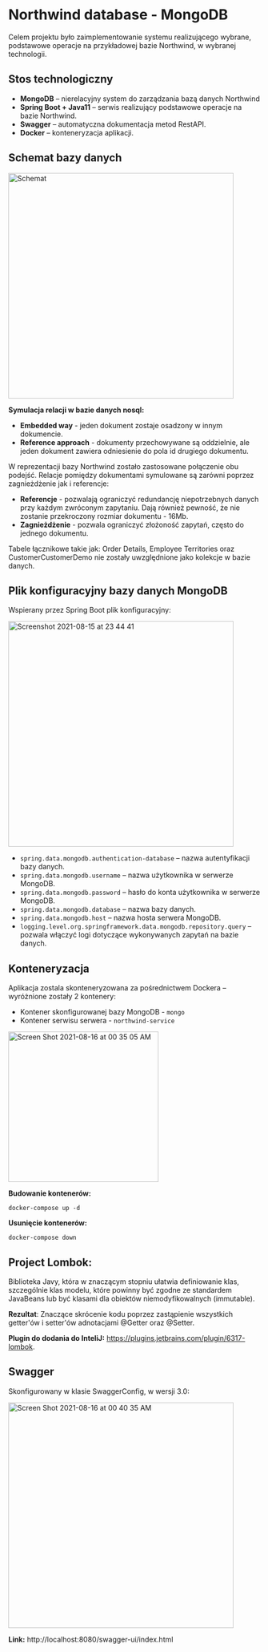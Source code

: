 # Northwind database - MongoDB
Celem projektu było zaimplementowanie systemu realizującego wybrane, podstawowe operacje na przykładowej bazie Northwind, w wybranej technologii.

## Stos technologiczny
- **MongoDB** – nierelacyjny system do zarządzania bazą danych Northwind
- **Spring Boot + Java11** – serwis realizujący podstawowe operacje na bazie Northwind.
- **Swagger** – automatyczna dokumentacja metod RestAPI.
- **Docker** – konteneryzacja aplikacji.

## Schemat bazy danych
<img width="450" alt="Schemat" src="https://user-images.githubusercontent.com/34041060/129492965-a82a59f0-1ac1-4239-a86e-fd1f3c32f29c.png">

**Symulacja relacji w bazie danych nosql:**
- **Embedded way** - jeden dokument zostaje osadzony w innym dokumencie.
- **Reference approach** - dokumenty przechowywane są oddzielnie, ale jeden dokument zawiera odniesienie do pola id drugiego dokumentu.

W reprezentacji bazy Northwind zostało zastosowane połączenie obu podejść. Relacje pomiędzy dokumentami symulowane są zarówni poprzez zagnieżdżenie jak i referencje:
- **Referencje** - pozwalają ograniczyć redundancję niepotrzebnych danych przy każdym zwróconym zapytaniu. Dają również pewność, że nie zostanie przekroczony rozmiar dokumentu - 16Mb.
- **Zagnieżdżenie** - pozwala ograniczyć złożoność zapytań, często do jednego dokumentu.

Tabele łącznikowe takie jak: Order Details, Employee Territories oraz CustomerCustomerDemo nie zostały uwzględnione jako kolekcje w bazie danych.

## Plik konfiguracyjny bazy danych MongoDB 
Wspierany przez Spring Boot plik konfiguracyjny:

<img width="450" alt="Screenshot 2021-08-15 at 23 44 41" src="https://user-images.githubusercontent.com/34041060/129493705-194af92d-f823-4334-9ec0-bb02e05270eb.png">

- `spring.data.mongodb.authentication-database` – nazwa autentyfikacji bazy danych.
- `spring.data.mongodb.username` – nazwa użytkownika w serwerze MongoDB.
- `spring.data.mongodb.password` – hasło do konta użytkownika w serwerze MongoDB.
- `spring.data.mongodb.database` – nazwa bazy danych.
- `spring.data.mongodb.host` – nazwa hosta serwera MongoDB.
- `logging.level.org.springframework.data.mongodb.repository.query` – pozwala włączyć logi dotyczące wykonywanych zapytań na bazie danych.

## Konteneryzacja
Aplikacja zostala skonteneryzowana za pośrednictwem Dockera – wyróżnione zostały 2 kontenery:
- Kontener skonfigurowanej bazy MongoDB - `mongo`
- Kontener serwisu serwera - `northwind-service`

<img width="300" alt="Screen Shot 2021-08-16 at 00 35 05 AM" src="https://user-images.githubusercontent.com/34041060/129494676-5b738e5c-37e5-4dec-9f45-808291d83a8e.png">

**Budowanie kontenerów:**

`docker-compose up -d`

**Usunięcie kontenerów:**

`docker-compose down`

## Project Lombok:
Biblioteka Javy, która w znaczącym stopniu ułatwia definiowanie klas, szczególnie klas modelu, które powinny być zgodne ze standardem JavaBeans lub być klasami dla obiektów niemodyfikowalnych (immutable).

**Rezultat**: Znaczące skrócenie kodu poprzez zastąpienie wszystkich getter'ów i setter'ów adnotacjami @Getter oraz @Setter.

**Plugin do dodania do InteliJ:** https://plugins.jetbrains.com/plugin/6317-lombok.

## Swagger
Skonfigurowany w klasie SwaggerConfig, w wersji 3.0:

<img width="450" alt="Screen Shot 2021-08-16 at 00 40 35 AM" src="https://user-images.githubusercontent.com/34041060/129494798-7ec21a96-0105-4a89-9ee0-5eea783cf4d7.png">

**Link:**  http://localhost:8080/swagger-ui/index.html


 

